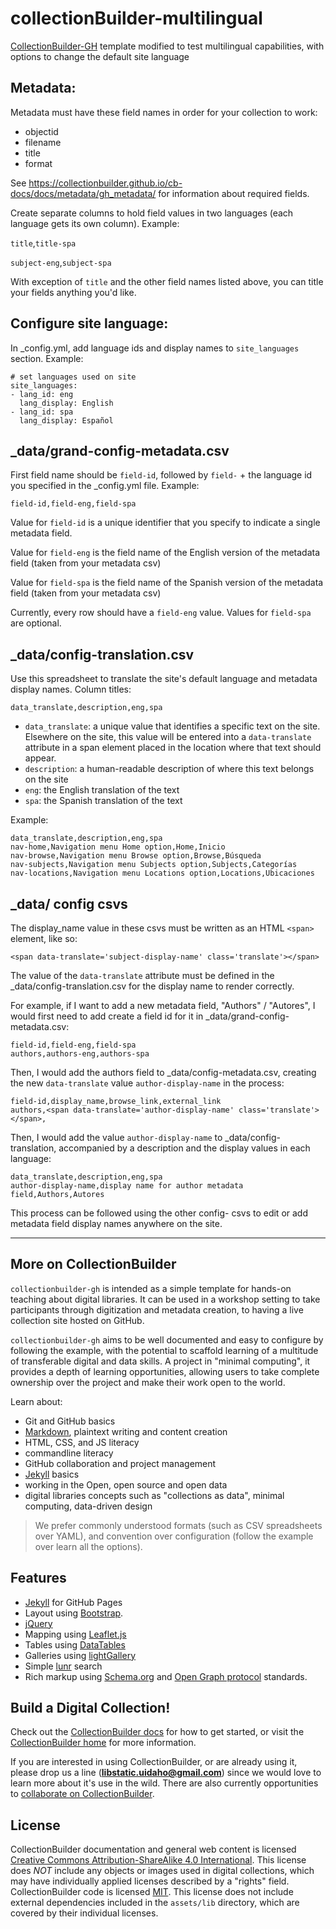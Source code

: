 # collectionBuilder-multilingual

[CollectionBuilder-GH](https://github.com/CollectionBuilder/collectionbuilder-gh) template modified to test multilingual capabilities, with options to change the default site language

## Metadata: 

Metadata must have these field names in order for your collection to work:

- objectid
- filename
- title
- format

See <https://collectionbuilder.github.io/cb-docs/docs/metadata/gh_metadata/> for information about required fields.

Create separate columns to hold field values in two languages (each language gets its own column).
Example:

`title`,`title-spa`

`subject-eng`,`subject-spa`

With exception of `title` and the other field names listed above, you can title your fields anything you'd like.

## Configure site language:

In _config.yml, add language ids and display names to `site_languages` section.
Example:

```
# set languages used on site
site_languages: 
- lang_id: eng
  lang_display: English
- lang_id: spa
  lang_display: Español
```

## _data/grand-config-metadata.csv

First field name should be `field-id`, followed by `field-` + the language id you specified in the _config.yml file.
Example:

`field-id,field-eng,field-spa`

Value for `field-id` is a unique identifier that you specify to indicate a single metadata field.

Value for `field-eng` is the field name of the English version of the metadata field (taken from your metadata csv)

Value for `field-spa` is the field name of the Spanish version of the metadata field (taken from your metadata csv)

Currently, every row should have a `field-eng` value.
Values for `field-spa` are optional.

## _data/config-translation.csv

Use this spreadsheet to translate the site's default language and metadata display names.
Column titles:

`data_translate,description,eng,spa`

- `data_translate`: a unique value that identifies a specific text on the site. Elsewhere on the site, this value will be entered into a `data-translate` attribute in a span element placed in the location where that text should appear.
- `description`: a human-readable description of where this text belongs on the site
- `eng`: the English translation of the text
- `spa`: the Spanish translation of the text

Example:

```
data_translate,description,eng,spa
nav-home,Navigation menu Home option,Home,Inicio
nav-browse,Navigation menu Browse option,Browse,Búsqueda
nav-subjects,Navigation menu Subjects option,Subjects,Categorías
nav-locations,Navigation menu Locations option,Locations,Ubicaciones
```

## _data/ config csvs

The display_name value in these csvs must be written as an HTML `<span>` element, like so:

`<span data-translate='subject-display-name' class='translate'></span>`

The value of the `data-translate` attribute must be defined in the _data/config-translation.csv for the display name to render correctly.

For example, if I want to add a new metadata field, "Authors" / "Autores", I would first need to add create a field id for it in _data/grand-config-metadata.csv:

```
field-id,field-eng,field-spa
authors,authors-eng,authors-spa
```

Then, I would add the authors field to _data/config-metadata.csv, creating the new `data-translate` value `author-display-name` in the process:

```
field-id,display_name,browse_link,external_link
authors,<span data-translate='author-display-name' class='translate'></span>,
```

Then, I would add the value `author-display-name` to _data/config-translation, accompanied by a description and the display values in each language:

```
data_translate,description,eng,spa
author-display-name,display name for author metadata field,Authors,Autores
```

This process can be followed using the other config- csvs to edit or add metadata field display names anywhere on the site.

---

## More on CollectionBuilder

`collectionbuilder-gh` is intended as a simple template for hands-on teaching about digital libraries.
It can be used in a workshop setting to take participants through digitization and metadata creation, to having a live collection site hosted on GitHub.

`collectionbuilder-gh` aims to be well documented and easy to configure by following the example, with the potential to scaffold learning of a multitude of transferable digital and data skills.
A project in "minimal computing", it provides a depth of learning opportunities, allowing users to take complete ownership over the project and make their work open to the world.

Learn about:

- Git and GitHub basics
- [Markdown](https://guides.github.com/features/mastering-markdown/), plaintext writing and content creation
- HTML, CSS, and JS literacy
- commandline literacy
- GitHub collaboration and project management
- [Jekyll](https://jekyllrb.com/) basics
- working in the Open, open source and open data
- digital libraries concepts such as "collections as data", minimal computing, data-driven design

> We prefer commonly understood formats (such as CSV spreadsheets over YAML), and convention over configuration (follow the example over learn all the options).

## Features

- [Jekyll](https://jekyllrb.com/) for GitHub Pages 
- Layout using [Bootstrap](https://getbootstrap.com/docs/4.0/getting-started/introduction/).
- [jQuery](https://jquery.com/)
- Mapping using [Leaflet.js](http://leafletjs.com/)
- Tables using [DataTables](https://datatables.net/)
- Galleries using [lightGallery](http://sachinchoolur.github.io/lightGallery/)
- Simple [lunr](https://lunrjs.com/) search 
- Rich markup using [Schema.org](http://schema.org) and [Open Graph protocol](http://ogp.me/) standards.

## Build a Digital Collection! 

Check out the [CollectionBuilder docs](https://collectionbuilder.github.io/cb-docs/) for how to get started, or visit the [CollectionBuilder home](https://collectionbuilder.github.io/) for more information.

If you are interested in using CollectionBuilder, or are already using it, please drop us a line (**libstatic.uidaho@gmail.com**) since we would love to learn more about it's use in the wild. 
There are also currently opportunities to [collaborate on CollectionBuilder](https://collectionbuilder.github.io/about.html#the-grant).

## License

CollectionBuilder documentation and general web content is licensed [Creative Commons Attribution-ShareAlike 4.0 International](http://creativecommons.org/licenses/by-sa/4.0/). 
This license does *NOT* include any objects or images used in digital collections, which may have individually applied licenses described by a "rights" field.
CollectionBuilder code is licensed [MIT](https://github.com/CollectionBuilder/collectionbuilder-gh/blob/main/LICENSE). 
This license does not include external dependencies included in the `assets/lib` directory, which are covered by their individual licenses.
